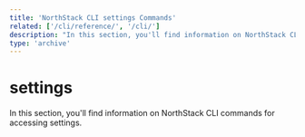 ```yaml
---
title: 'NorthStack CLI settings Commands'
related: ['/cli/reference/', '/cli/']
description: "In this section, you'll find information on NorthStack CLI commands for accessing settings."
type: 'archive'
---
```


# settings

In this section, you'll find information on NorthStack CLI commands for accessing settings.
